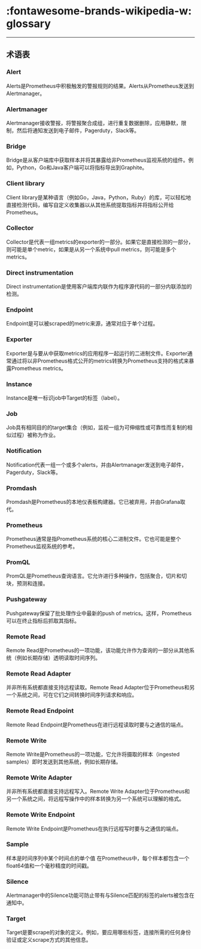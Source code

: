 # :fontawesome-brands-wikipedia-w: glossary
---

## 术语表

### Alert
Alerts是Prometheus中积极触发的警报规则的结果。Alerts从Prometheus发送到Alertmanager。

### Alertmanager
Alertmanager接收警报，将警报聚合成组，进行重复数据删除，应用静默，限制，然后将通知发送到电子邮件，Pagerduty，Slack等。

### Bridge
Bridge是从客户端库中获取样本并将其暴露给非Prometheus监视系统的组件。例如，Python，Go和Java客户端可以将指标导出到Graphite。

### Client library
Client library是某种语言（例如Go，Java，Python，Ruby）的库，可以轻松地直接检测代码，编写自定义收集器以从其他系统提取指标并将指标公开给Prometheus。

### Collector
Collector是代表一组metrics的exporter的一部分。如果它是直接检测的一部分，则可能是单个metric，如果是从另一个系统中pull metrics，则可能是多个metrics。

### Direct instrumentation
Direct instrumentation是使用客户端库内联作为程序源代码的一部分内联添加的检测。

### Endpoint
Endpoint是可以被scraped的metric来源，通常对应于单个过程。

### Exporter
Exporter是与要从中获取metrics的应用程序一起运行的二进制文件。Exporter通常通过将以非Prometheus格式公开的metrics转换为Prometheus支持的格式来暴露Prometheus metrics。

### Instance
Instance是唯一标识job中Target的标签（label）。

### Job
Job具有相同目的的target集合（例如，监视一组为可伸缩性或可靠性而复制的相似过程）被称为作业。

### Notification
Notification代表一组一个或多个alerts，并由Alertmanager发送到电子邮件，Pagerduty，Slack等。

### Promdash
Promdash是Prometheus的本地仪表板构建器。它已被弃用，并由Grafana取代。

### Prometheus
Prometheus通常是指Prometheus系统的核心二进制文件。它也可能是整个Prometheus监视系统的参考。

### PromQL
PromQL是Prometheus查询语言。它允许进行多种操作，包括聚合，切片和切块，预测和连接。

### Pushgateway
Pushgateway保留了批处理作业中最新的push of metrics。这样，Prometheus可以在终止指标后抓取其指标。

### Remote Read
Remote Read是Prometheus的一项功能，该功能允许作为查询的一部分从其他系统（例如长期存储）透明读取时间序列。

### Remote Read Adapter
并非所有系统都直接支持远程读取。Remote Read Adapter位于Prometheus和另一个系统之间，可在它们之间转换时间序列请求和响应。

### Remote Read Endpoint
Remote Read Endpoint是Prometheus在进行远程读取时要与之通信的端点。

### Remote Write
Remote Write是Prometheus的一项功能，它允许将摄取的样本（ingested samples）即时发送到其他系统，例如长期存储。

### Remote Write Adapter
并非所有系统都直接支持远程写入。Remote Write Adapter位于Prometheus和另一个系统之间，将远程写操作中的样本转换为另一个系统可以理解的格式。

### Remote Write Endpoint
Remote Write Endpoint是Prometheus在执行远程写时要与之通信的端点。

### Sample
样本是时间序列中某个时间点的单个值
在Prometheus中，每个样本都包含一个float64值和一个毫秒精度的时间戳。

### Silence
Alertmanager中的Silence功能可防止带有与Silence匹配的标签的alerts被包含在通知中。

### Target
Target是要scrape的对象的定义。例如，要应用哪些标签，连接所需的任何身份验证或定义scrape方式的其他信息。